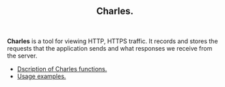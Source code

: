 <div align="center">
<H2>Charles.</H2>
</div>
<br>

**Charles** is a tool for viewing HTTP, HTTPS traffic. It records and stores the requests that the application sends and what responses we receive from the server.
- <a href = "https://github.com/AYaskuld/Charles/blob/main/2.%20Charles%20functions.md">Dscription of Charles functions.</a>
- <a href = "https://github.com/AYaskuld/Charles/blob/main/1.%20Usage%20example.md">Usage examples.</a>
